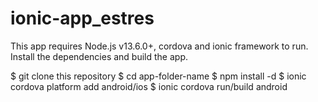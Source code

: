 # ionic-app_estres

This app requires Node.js v13.6.0+, cordova and ionic framework to run. Install the dependencies and build the app.

$ git clone this repository
$ cd app-folder-name
$ npm install -d
$ ionic cordova platform add android/ios
$ ionic cordova run/build android
